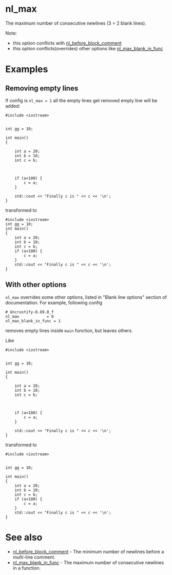 # nl_max

The maximum number of consecutive newlines (3 = 2 blank lines).

Note:

* this option conflicts with [nl_before_block_comment](nl_before_block_comment.md)
* this option conflicts(overrides) other options like [nl_max_blank_in_func](nl_max_blank_in_func.md)

# Examples

## Removing empty lines

If config is `nl_max = 1` all the empty lines get removed emply line will be added:
```
#include <iostream>


int gg = 10;

int main()
{

	int a = 20;
	int b = 10;
	int c = b;



	if (a<100) {
		c = a;
	}

	std::cout << "Finally c is " << c << '\n';
}
```
transformed to
```
#include <iostream>
int gg = 10;
int main()
{
	int a = 20;
	int b = 10;
	int c = b;
	if (a<100) {
		c = a;
	}
	std::cout << "Finally c is " << c << '\n';
}
```
## With other options

`nl_max` overrides some other options, listed in "Blank line options" section of documentation.
For example, following config
```
# Uncrustify-0.69.0_f
nl_max            = 0
nl_max_blank_in_func = 1
```
removes empty lines inside `main` function, but leaves others.

Like
```
#include <iostream>


int gg = 10;

int main()
{

	int a = 20;
	int b = 10;
	int c = b;



	if (a<100) {
		c = a;
	}

	std::cout << "Finally c is " << c << '\n';
}
```
transformed to
```
#include <iostream>


int gg = 10;

int main()
{
	int a = 20;
	int b = 10;
	int c = b;
	if (a<100) {
		c = a;
	}
	std::cout << "Finally c is " << c << '\n';
}
```

# See also

* [nl_before_block_comment](nl_before_block_comment.md) - The minimum number of newlines before a multi-line comment.
* [nl_max_blank_in_func](nl_max_blank_in_func.md) - The maximum number of consecutive newlines in a function.
